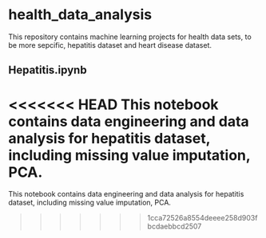 # health_data_analysis

This repository contains machine learning projects for health data sets, to be more sepcific, hepatitis dataset and heart disease dataset. 

## Hepatitis.ipynb
<<<<<<< HEAD
This notebook contains data engineering and data analysis for hepatitis dataset, including missing value imputation, PCA.
=======
This notebook contains data engineering and data analysis for hepatitis dataset, including missing value imputation, PCA.
>>>>>>> 1cca72526a8554deeee258d903fbcdaebbcd2507

